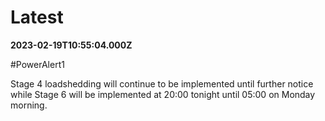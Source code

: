 # Latest

**2023-02-19T10:55:04.000Z**

\#PowerAlert1

Stage 4 loadshedding will continue to be implemented until further notice while Stage 6 will be implemented at 20:00 tonight until 05:00 on Monday morning.
